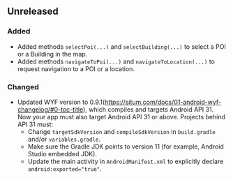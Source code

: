 ## Unreleased

### Added

* Added methods `selectPoi(...)` and `selectBuilding(...)` to select a POI or a Building in the map.
* Added methods `navigateToPoi(...)` and `navigateToLocation(...)` to request navigation to a POI or a location.

### Changed

* Updated WYF version to 0.9.1(https://situm.com/docs/01-android-wyf-changelog/#0-toc-title), which compiles and targets Android API 31. Now your app must also target Android API 31 or above. Projects behind API 31 must:
  * Change `targetSdkVersion` and `compileSdkVersion` in `build.gradle` and/or `variables.gradle`.
  * Make sure the Gradle JDK points to version 11 (for example, Android Studio embedded JDK).
  * Update the main activity in `AndroidManifest.xml` to explicitly declare `android:exported="true"`.
